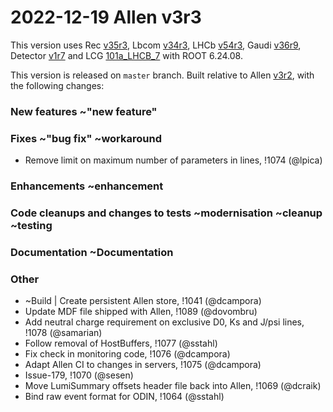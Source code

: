 2022-12-19 Allen v3r3
===

This version uses
Rec [v35r3](../../../../Rec/-/tags/v35r3),
Lbcom [v34r3](../../../../Lbcom/-/tags/v34r3),
LHCb [v54r3](../../../../LHCb/-/tags/v54r3),
Gaudi [v36r9](../../../../Gaudi/-/tags/v36r9),
Detector [v1r7](../../../../Detector/-/tags/v1r7) and
LCG [101a_LHCB_7](http://lcginfo.cern.ch/release/101a_LHCB_7/) with ROOT 6.24.08.

This version is released on `master` branch.
Built relative to Allen [v3r2](/../../tags/v3r2), with the following changes:

### New features ~"new feature"



### Fixes ~"bug fix" ~workaround

- Remove limit on maximum number of parameters in lines, !1074 (@lpica)


### Enhancements ~enhancement



### Code cleanups and changes to tests ~modernisation ~cleanup ~testing



### Documentation ~Documentation


### Other

- ~Build | Create persistent Allen store, !1041 (@dcampora)
- Update MDF file shipped with Allen, !1089 (@dovombru)
- Add neutral charge requirement on exclusive D0, Ks and J/psi lines, !1078 (@samarian)
- Follow removal of HostBuffers, !1077 (@sstahl)
- Fix check in monitoring code, !1076 (@dcampora)
- Adapt Allen CI to changes in servers, !1075 (@dcampora)
- Issue-179, !1070 (@sesen)
- Move LumiSummary offsets header file back into Allen, !1069 (@dcraik)
- Bind raw event format for ODIN, !1064 (@sstahl)
